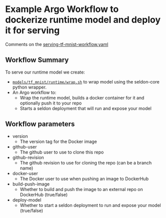 # Example Argo Workflow to dockerize runtime model and deploy it for serving 

Comments on the [serving-tf-mnist-workflow.yaml](serving-tf-mnist-workflow.yaml)

## Workflow Summary

To serve our runtime model we create:

 * [```models/tf_mnist/runtime/wrap.sh```](../models/tf_mnist/runtime/wrap.sh) to wrap model using the seldon-core python wrapper.
 * An Argo workflow to:
    * Wrap the runtime model, builds a docker container for it and optionally push it to your repo
    * Starts a seldon deployment that will run and expose your model


## Workflow parameters

 * version
   * The version tag for the Docker image
 * github-user
   * The github user to use to clone this repo
 * github-revision
   * The github revision to use for cloning the repo (can be a branch name)
 * docker-user
   * The Docker user to use when pushing an image to DockerHub
 * build-push-image
   * Whether to build and push the image to an external repo on DockerHub (true/false)
 * deploy-model
   * Whether to start a seldon deployment to run and expose your model (true/false)





